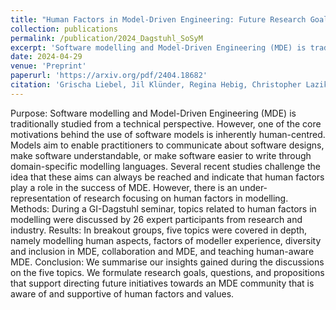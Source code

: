 ```yaml
---
title: "Human Factors in Model-Driven Engineering: Future Research Goals and Initiatives for MDE"
collection: publications
permalink: /publication/2024_Dagstuhl_SoSyM
excerpt: 'Software modelling and Model-Driven Engineering (MDE) is traditionally studied from a technical perspective. [...] human factors play a role in the success of MDE'
date: 2024-04-29
venue: 'Preprint'
paperurl: 'https://arxiv.org/pdf/2404.18682'
citation: 'Grischa Liebel, Jil Klünder, Regina Hebig, Christopher Lazik, Inês Nunes, Isabella Graßl, Jan-Philipp Steghöfer, Joeri Exelmans, Julian Oertel, Kai Marquardt, Katharina Juhnke, Kurt Schneider, Lucas Gren, Lucia Happe, Marc Herrmann, Marvin Wyrich, Matthias Tichy, Miguel Goulão, Rebekka Wohlrab, Reyhaneh Kalantari, Robert Heinrich, Sandra Greiner, Satrio Adi Rukmono, Shalini Chakraborty, Silvia Abrahão, Vasco Amaral. (2024). &quot;Human Factors in Model-Driven Engineering: Future Research Goals and Initiatives for MDE.&quot; <i>Pre-print</i>. 1(1).'
---
```


Purpose: Software modelling and Model-Driven Engineering (MDE) is traditionally studied from a technical perspective. However, one of the core motivations behind the use of software models is inherently human-centred. Models aim to enable practitioners to communicate about software designs, make software understandable, or make software easier to write through domain-specific modelling languages. Several recent studies challenge the idea that these aims can always be reached and indicate that human factors play a role in the success of MDE. However, there is an under-representation of research focusing on human factors in modelling. Methods: During a GI-Dagstuhl seminar, topics related to human factors in modelling were discussed by 26 expert participants from research and industry. Results: In breakout groups, five topics were covered in depth, namely modelling human aspects, factors of modeller experience, diversity and inclusion in MDE, collaboration and MDE, and teaching human-aware MDE. Conclusion: We summarise our insights gained during the discussions on the five topics. We formulate research goals, questions, and propositions that support directing future initiatives towards an MDE community that is aware of and supportive of human factors and values.
